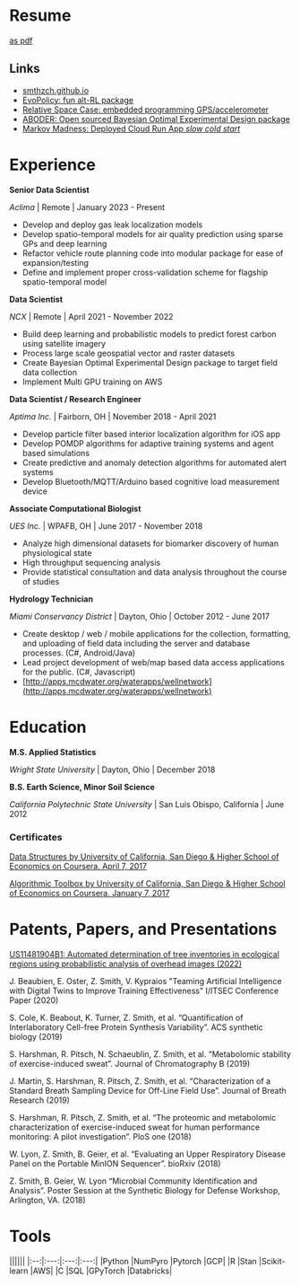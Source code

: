 # Resume 

 [as pdf](resume_zach_smith.pdf) 

## Links

- [smthzch.github.io](https://smthzch.github.io)
- [EvoPolicy: fun alt-RL package](https://github.com/smthzch/evopolicy)
- [Relative Space Case: embedded programming GPS/accelerometer](https://github.com/smthzch/relative-space-case)
- [ABODER: Open sourced Bayesian Optimal Experimental Design package](https://github.com/ncx-co/aboder)
- [Markov Madness: Deployed Cloud Run App *slow cold start*](https://march-madness-327pch26ba-uc.a.run.app)


# Experience

**Senior Data Scientist**

*Aclima* | Remote | January 2023 - Present

- Develop and deploy gas leak localization models
- Develop spatio-temporal models for air quality prediction using sparse GPs and deep learning
- Refactor vehicle route planning code into modular package for ease of expansion/testing
- Define and implement proper cross-validation scheme for flagship spatio-temporal model

**Data Scientist**

*NCX* | Remote | April 2021 - November 2022

- Build deep learning and probabilistic models to predict forest carbon using satellite imagery
- Process large scale geospatial vector and raster datasets
- Create Bayesian Optimal Experimental Design package to target field data collection
- Implement Multi GPU training on AWS

**Data Scientist /  Research Engineer**

*Aptima Inc.* | Fairborn, OH | November 2018 - April 2021

- Develop particle filter based interior localization algorithm for iOS app
- Develop POMDP algorithms for adaptive training systems and agent based simulations
- Create predictive and anomaly detection algorithms for automated alert systems
- Develop Bluetooth/MQTT/Arduino based cognitive load measurement device

**Associate Computational Biologist**

*UES Inc.* | WPAFB, OH | June 2017 - November 2018

- Analyze high dimensional datasets for biomarker discovery of human physiological state
- High throughput sequencing analysis
- Provide statistical consultation and data analysis throughout the course of studies

**Hydrology Technician**

*Miami Conservancy District* | Dayton, Ohio | October 2012 - June 2017

- Create desktop / web / mobile applications for the collection, formatting, and uploading of field data including the server and database processes. (C#, Android/Java)
- Lead project development of web/map based data access applications for the public. (C#, Javascript)
- [http://apps.mcdwater.org/waterapps/wellnetwork](http://apps.mcdwater.org/waterapps/wellnetwork)


# Education

**M.S. Applied Statistics**

*Wright State University* | Dayton, Ohio | December 2018

**B.S. Earth Science, Minor Soil Science**

*California Polytechnic State University* | San Luis Obispo, California | June 2012


### Certificates

[Data Structures by University of California, San Diego & Higher School of Economics on
Coursera. April 7, 2017](https://www.coursera.org/account/accomplishments/verify/P8Z2EDU9U5EV)

[Algorithmic Toolbox by University of California, San Diego & Higher School of Economics
on Coursera. January 7, 2017](https://www.coursera.org/account/accomplishments/verify/8Y7YNSLQ3ZNP)

# Patents, Papers, and Presentations

[US11481904B1: Automated determination of tree inventories in ecological regions using probabilistic analysis of overhead images (2022)](https://patents.google.com/patent/US11481904B1/en?inventor=Holkesvik&oq=Holkesvik)

J. Beaubien, E. Oster, Z. Smith, V. Kypraios "Teaming Artificial Intelligence with 
Digital Twins to Improve Training Effectiveness" I/ITSEC Conference Paper (2020)

S. Cole, K. Beabout, K. Turner, Z. Smith, et al. “Quantification of Interlaboratory
Cell-free Protein Synthesis Variability”. ACS synthetic biology (2019)

S. Harshman, R. Pitsch, N. Schaeublin, Z. Smith, et al. “Metabolomic stability of
exercise-induced sweat”. Journal of Chromatography B (2019)

J. Martin, S. Harshman, R. Pitsch, Z. Smith, et al. “Characterization of a
Standard Breath Sampling Device for Off-Line Field Use”. Journal of Breath Research (2019)

S. Harshman, R. Pitsch, Z. Smith, et al. “The proteomic and metabolomic
characterization of exercise-induced sweat for human performance monitoring: A
pilot investigation”. PloS one (2018)

W. Lyon, Z. Smith, B. Geier, et al. “Evaluating an Upper Respiratory Disease Panel
on the Portable MinION Sequencer”. bioRxiv (2018)

Z. Smith, B. Geier, W. Lyon “Microbial Community Identification and Analysis”.
Poster Session at the Synthetic Biology for Defense Workshop, Arlington, VA. (2018)

# Tools

||||||
|:--:|:---:|:---:|:---:|
|Python |NumPyro  |Pytorch      |GCP|
|R      |Stan     |Scikit-learn |AWS|
|C      |SQL      |GPyTorch     |Databricks|
